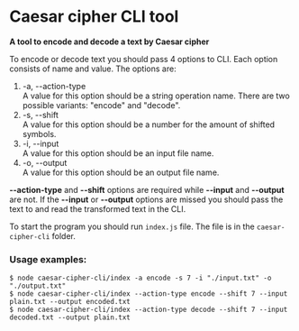 # Caesar cipher CLI tool

**A tool to encode and decode a text by Caesar cipher**

To encode or decode text you should pass 4 options to CLI. Each option consists of name and value.
The options are:
1. -a, --action-type  
A value for this option should be a string operation name. There are two possible variants: "encode" and "decode".
1. -s, --shift  
A value for this option should be a number for the amount of shifted symbols.
1. -i, --input  
A value for this option should be an input file name.
1. -o, --output  
A value for this option should be an output file name.

**--action-type** and **--shift** options are required while **--input** and **--output** are not. If the **--input** or **--output** options are missed you should pass the text to and read the transformed text in the CLI.

To start the program you should run ```index.js``` file. The file is in the ```caesar-cipher-cli``` folder.

### Usage examples:

```$ node caesar-cipher-cli/index -a encode -s 7 -i "./input.txt" -o "./output.txt"```    
```$ node caesar-cipher-cli/index --action-type encode --shift 7 --input plain.txt --output encoded.txt```    
```$ node caesar-cipher-cli/index --action-type decode --shift 7 --input decoded.txt --output plain.txt```   